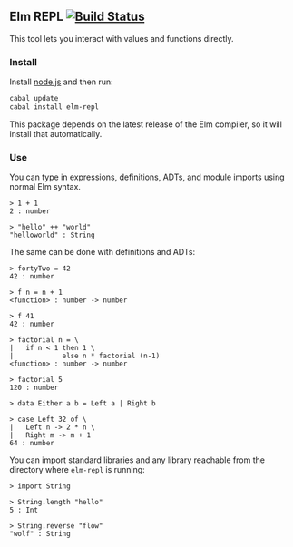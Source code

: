 ## Elm REPL [![Build Status](https://travis-ci.org/elm-lang/elm-repl.png?branch=dev)](https://travis-ci.org/elm-lang/elm-repl)

This tool lets you interact with values and functions directly.

### Install

Install [node.js](http://nodejs.org/download/) and then run:

```bash
cabal update
cabal install elm-repl
```

This package depends on the latest release of the Elm compiler, so
it will install that automatically.

### Use

You can type in expressions, definitions, ADTs, and module imports
using normal Elm syntax. 

```
> 1 + 1
2 : number

> "hello" ++ "world"
"helloworld" : String
```

The same can be done with definitions and ADTs:

```
> fortyTwo = 42
42 : number

> f n = n + 1
<function> : number -> number

> f 41
42 : number

> factorial n = \
|   if n < 1 then 1 \
|            else n * factorial (n-1)
<function> : number -> number

> factorial 5   
120 : number

> data Either a b = Left a | Right b

> case Left 32 of \
|   Left n -> 2 * n \
|   Right m -> m + 1
64 : number
```

You can import standard libraries and any library
reachable from the directory where `elm-repl` is running:

```
> import String

> String.length "hello"
5 : Int

> String.reverse "flow"
"wolf" : String
```
